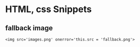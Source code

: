 # HTML, css Snippets

## fallback image
```
<img src='images.png' onerror='this.src = 'fallback.png'>
```
